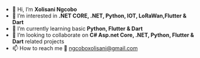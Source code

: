 - 👋 Hi, I’m **Xolisani Ngcobo**
- 👀 I’m interested in **.NET CORE, .NET, Python, IOT, LoRaWan,Flutter & Dart**
- 🌱 I’m currently learning basic **Python, Flutter & Dart**
- 💞️ I’m looking to collaborate on **C# Asp.net Core, .NET, Python, Flutter & Dart** related projects
- 📫 How to reach me 📧 ngcoboxolisani@gmail.com

<!---
Xolsann722/Xolsann722 is a ✨ special ✨ repository because its `README.md` (this file) appears on your GitHub profile.
You can click the Preview link to take a look at your changes.
--->
